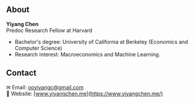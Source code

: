 ## About
**Yiyang Chen**  
Predoc Research Fellow at Harvard  

- Bachelor's degree: University of California at Berkeley (Economics and Computer Science)  
- Research interest: Macroeconomics and Machine Learning.  

## Contact 
✉ Email: ooyiyangc@gmail.com  
🔗 Website: [www.yiyangchen.me](https://www.yiyangchen.me/)

<!---
oooyiyangc/oooyiyangc is a ✨ special ✨ repository because its `README.md` (this file) appears on your GitHub profile.
You can click the Preview link to take a look at your changes.
--->
